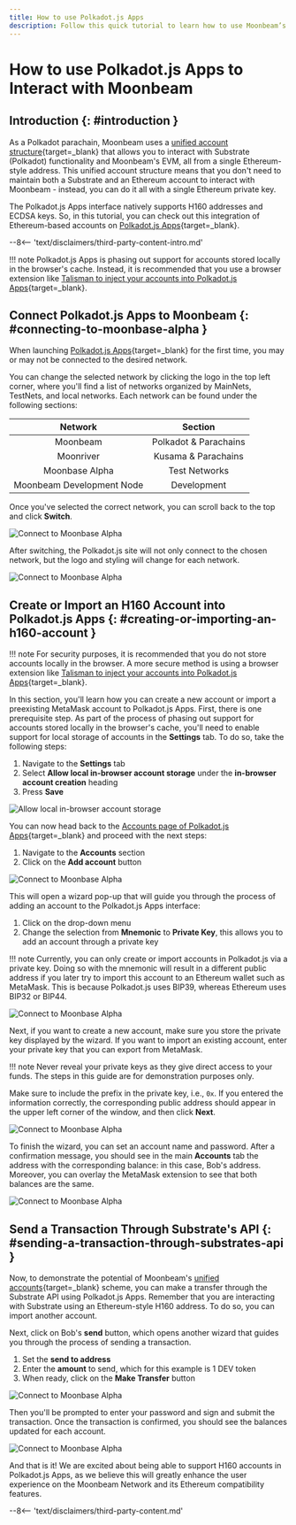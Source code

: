 ```yaml
---
title: How to use Polkadot.js Apps
description: Follow this quick tutorial to learn how to use Moonbeam’s Ethereum-style H160 addresses and send transactions with Polkadot.js Apps.
---
```


# How to use Polkadot.js Apps to Interact with Moonbeam

## Introduction {: #introduction }

As a Polkadot parachain, Moonbeam uses a [unified account structure](/learn/features/unified-accounts/){target=_blank} that allows you to interact with Substrate (Polkadot) functionality and Moonbeam's EVM, all from a single Ethereum-style address. This unified account structure means that you don't need to maintain both a Substrate and an Ethereum account to interact with Moonbeam - instead, you can do it all with a single Ethereum private key.

The Polkadot.js Apps interface natively supports H160 addresses and ECDSA keys. So, in this tutorial, you can check out this integration of Ethereum-based accounts on [Polkadot.js Apps](https://polkadot.js.org/apps/?rpc=wss://wss.api.moonbase.moonbeam.network%2Fpublic-ws#/accounts){target=_blank}.

--8<-- 'text/disclaimers/third-party-content-intro.md'

!!! note
    Polkadot.js Apps is phasing out support for accounts stored locally in the browser's cache. Instead, it is recommended that you use a browser extension like [Talisman to inject your accounts into Polkadot.js Apps](/tokens/connect/talisman){target=_blank}.

## Connect Polkadot.js Apps to Moonbeam {: #connecting-to-moonbase-alpha }

When launching [Polkadot.js Apps](https://polkadot.js.org/apps/?rpc=wss://wss.api.moonbase.moonbeam.network%2Fpublic-ws#/accounts){target=_blank} for the first time, you may or may not be connected to the desired network.

You can change the selected network by clicking the logo in the top left corner, where you'll find a list of networks organized by MainNets, TestNets, and local networks. Each network can be found under the following sections:

|          Network          |        Section        |
|:-------------------------:|:---------------------:|
|          Moonbeam         | Polkadot & Parachains |
|         Moonriver         |  Kusama & Parachains  |
|       Moonbase Alpha      |     Test Networks     |
| Moonbeam Development Node |      Development      |

Once you've selected the correct network, you can scroll back to the top and click **Switch**.

![Connect to Moonbase Alpha](/images/tokens/connect/polkadotjs/polkadotjs-1.png)

After switching, the Polkadot.js site will not only connect to the chosen network, but the logo and styling will change for each network.

![Connect to Moonbase Alpha](/images/tokens/connect/polkadotjs/polkadotjs-2.png)

## Create or Import an H160 Account into Polkadot.js Apps {: #creating-or-importing-an-h160-account }

!!! note
    For security purposes, it is recommended that you do not store accounts locally in the browser. A more secure method is using a browser extension like [Talisman to inject your accounts into Polkadot.js Apps](/tokens/connect/talisman){target=_blank}.

In this section, you'll learn how you can create a new account or import a preexisting MetaMask account to Polkadot.js Apps. First, there is one prerequisite step. As part of the process of phasing out support for accounts stored locally in the browser's cache, you'll need to enable support for local storage of accounts in the **Settings** tab. To do so, take the following steps:

1. Navigate to the **Settings** tab
2. Select **Allow local in-browser account storage** under the **in-browser account creation** heading
3. Press **Save**

![Allow local in-browser account storage](/images/tokens/connect/polkadotjs/polkadotjs-3.png)

You can now head back to the [Accounts page of Polkadot.js Apps](https://polkadot.js.org/apps/?rpc=wss://wss.api.moonbase.moonbeam.network%2Fpublic-ws#/accounts){target=_blank} and proceed with the next steps:

1. Navigate to the **Accounts** section
2. Click on the **Add account** button

![Connect to Moonbase Alpha](/images/tokens/connect/polkadotjs/polkadotjs-4.png)

This will open a wizard pop-up that will guide you through the process of adding an account to the Polkadot.js Apps interface:

1. Click on the drop-down menu
2. Change the selection from **Mnemonic** to **Private Key**, this allows you to add an account through a private key

!!! note
    Currently, you can only create or import accounts in Polkadot.js via a private key. Doing so with the mnemonic will result in a different public address if you later try to import this account to an Ethereum wallet such as MetaMask. This is because Polkadot.js uses BIP39, whereas Ethereum uses BIP32 or BIP44.

![Connect to Moonbase Alpha](/images/tokens/connect/polkadotjs/polkadotjs-5.png)

Next, if you want to create a new account, make sure you store the private key displayed by the wizard. If you want to import an existing account, enter your private key that you can export from MetaMask.

!!! note
    Never reveal your private keys as they give direct access to your funds. The steps in this guide are for demonstration purposes only.

Make sure to include the prefix in the private key, i.e., `0x`. If you entered the information correctly, the corresponding public address should appear in the upper left corner of the window, and then click **Next**.

![Connect to Moonbase Alpha](/images/tokens/connect/polkadotjs/polkadotjs-6.png)

To finish the wizard, you can set an account name and password. After a confirmation message, you should see in the main **Accounts** tab the address with the corresponding balance: in this case, Bob's address. Moreover, you can overlay the MetaMask extension to see that both balances are the same.

![Connect to Moonbase Alpha](/images/tokens/connect/polkadotjs/polkadotjs-7.png)

## Send a Transaction Through Substrate's API {: #sending-a-transaction-through-substrates-api }

Now, to demonstrate the potential of Moonbeam's [unified accounts](/learn/features/unified-accounts){target=_blank} scheme, you can make a transfer through the Substrate API using Polkadot.js Apps. Remember that you are interacting with Substrate using an Ethereum-style H160 address. To do so, you can import another account.

Next, click on Bob's **send** button, which opens another wizard that guides you through the process of sending a transaction.

1. Set the **send to address**
2. Enter the **amount** to send, which for this example is 1 DEV token
3. When ready, click on the **Make Transfer** button

![Connect to Moonbase Alpha](/images/tokens/connect/polkadotjs/polkadotjs-8.png)

Then you'll be prompted to enter your password and sign and submit the transaction. Once the transaction is confirmed, you should see the balances updated for each account.

![Connect to Moonbase Alpha](/images/tokens/connect/polkadotjs/polkadotjs-9.png)

And that is it! We are excited about being able to support H160 accounts in Polkadot.js Apps, as we believe this will greatly enhance the user experience on the Moonbeam Network and its Ethereum compatibility features.

--8<-- 'text/disclaimers/third-party-content.md'